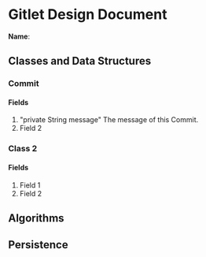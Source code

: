 # Gitlet Design Document

**Name**:

## Classes and Data Structures

### Commit

#### Fields

1. "private String message" The message of this Commit.
2. Field 2


### Class 2

#### Fields

1. Field 1
2. Field 2


## Algorithms

## Persistence

